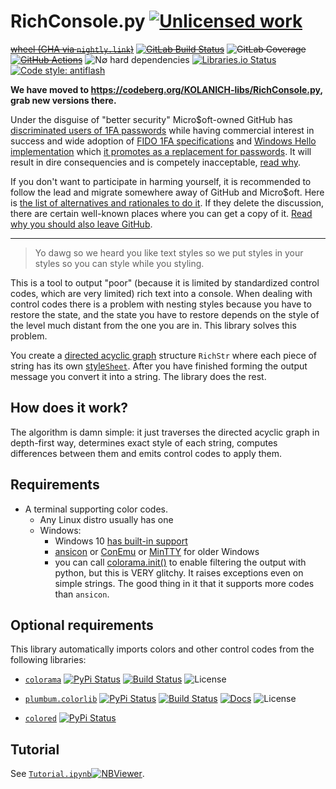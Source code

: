 RichConsole.py [![Unlicensed work](https://raw.githubusercontent.com/unlicense/unlicense.org/master/static/favicon.png)](https://unlicense.org/)
===============
~~[wheel (GHA via `nightly.link`)](https://nightly.link/KOLANICH-libs/RichConsole.py/workflows/CI/master/RichConsole-0.CI-py3-none-any.whl)~~
~~[![GitLab Build Status](https://gitlab.com/KOLANICH/RichConsole.py/badges/master/pipeline.svg)]( https://gitlab.com/KOLANICH/RichConsole.py/pipelines/master/latest)~~
~~![GitLab Coverage](https://gitlab.com/KOLANICH/RichConsole.py/badges/master/coverage.svg)~~
~~[![GitHub Actions](https://github.com/KOLANICH-libs/RichConsole.py/workflows/CI/badge.svg)](https://github.com/KOLANICH-libs/RichConsole.py/actions/)~~
![N∅ hard dependencies](https://shields.io/badge/-N∅_Ъ_deps!-0F0)
[![Libraries.io Status](https://img.shields.io/librariesio/github/KOLANICH-libs/RichConsole.py.svg)](https://libraries.io/github/KOLANICH-libs/RichConsole.py)
[![Code style: antiflash](https://img.shields.io/badge/code%20style-antiflash-FFF.svg)](https://github.com/KOLANICH-tools/antiflash.py)

**We have moved to https://codeberg.org/KOLANICH-libs/RichConsole.py, grab new versions there.**

Under the disguise of "better security" Micro$oft-owned GitHub has [discriminated users of 1FA passwords](https://github.blog/2023-03-09-raising-the-bar-for-software-security-github-2fa-begins-march-13/) while having commercial interest in success and wide adoption of [FIDO 1FA specifications](https://fidoalliance.org/specifications/download/) and [Windows Hello implementation](https://support.microsoft.com/en-us/windows/passkeys-in-windows-301c8944-5ea2-452b-9886-97e4d2ef4422) which [it promotes as a replacement for passwords](https://github.blog/2023-07-12-introducing-passwordless-authentication-on-github-com/). It will result in dire consequencies and is competely inacceptable, [read why](https://codeberg.org/KOLANICH/Fuck-GuanTEEnomo).

If you don't want to participate in harming yourself, it is recommended to follow the lead and migrate somewhere away of GitHub and Micro$oft. Here is [the list of alternatives and rationales to do it](https://github.com/orgs/community/discussions/49869). If they delete the discussion, there are certain well-known places where you can get a copy of it. [Read why you should also leave GitHub](https://codeberg.org/KOLANICH/Fuck-GuanTEEnomo).

---

>Yo dawg so we heard you like text styles so we put styles in your styles so you can style while you styling.

This is a tool to output "poor" (because it is limited by standardized control codes, which are very limited) rich text into a console. When dealing with control codes there is a problem with nesting styles because you have to restore the state, and the state you have to restore depends on the style of the level much distant from the one you are in. This library solves this problem.

You create a [directed acyclic graph](https://en.wikipedia.org/wiki/Directed_acyclic_graph) structure `RichStr` where each piece of string has its own [style`Sheet`](https://en.wikipedia.org/wiki/Style_sheet_(desktop_publishing)). After you have finished forming the output message you convert it into a string. The library does the rest.

How does it work?
-----------------

The algorithm is damn simple: it just traverses the directed acyclic graph in depth-first way, determines exact style of each string, computes differences between them and emits control codes to apply them.

Requirements
------------
* A terminal supporting color codes.
  * Any Linux distro usually has one
  * Windows:
    * Windows 10 [has built-in support](https://docs.microsoft.com/en-us/windows/console/console-virtual-terminal-sequences)
    * [ansicon](https://github.com/adoxa/ansicon) or [ConEmu](https://github.com/Maximus5/ConEmu) or [MinTTY](https://github.com/mintty/mintty) for older Windows
    * you can call [colorama.init()](https://github.com/tartley/colorama) to enable filtering the output with python, but this is VERY glitchy. It raises exceptions even on simple strings. The good thing in it that it supports more codes than `ansicon`.

Optional requirements
---------------------
This library automatically imports colors and other control codes from the following libraries:
* [`colorama`](https://github.com/tartley/colorama/)
  [![PyPi Status](https://img.shields.io/pypi/v/colorama.svg)](https://pypi.org/pypi/colorama)
  [![Build Status](https://github.com/tartley/colorama/actions/workflows/test.yml/badge.svg)](https://github.com/tartley/colorama/actions/workflows/test.yml)
  ![License](https://img.shields.io/github/license/tartley/colorama.svg)

* [`plumbum.colorlib`](https://github.com/tomerfiliba/plumbum/)
  [![PyPi Status](https://img.shields.io/pypi/v/plumbum.svg)](https://pypi.org/pypi/plumbum)
  [![Build Status](https://github.com/tomerfiliba/plumbum/workflows/CI/badge.svg)](https://github.com/tomerfiliba/plumbum/actions)
  [![Docs](https://readthedocs.org/projects/plumbum/badge/)](https://plumbum.readthedocs.io/en/latest/)
  ![License](https://img.shields.io/github/license/tomerfiliba/plumbum.svg)

* [`colored`](https://gitlab.com/dslackw/colored/)
  [![PyPi Status](https://img.shields.io/pypi/v/colored.svg)](https://pypi.org/pypi/colored)

Tutorial
--------
See [`Tutorial.ipynb`](./Tutorial.ipynb)[![NBViewer](https://nbviewer.org/static/ico/ipynb_icon_16x16.png)](https://nbviewer.jupyter.org/github/KOLANICH-libs/RichConsole.py/blob/master/Tutorial.ipynb).
